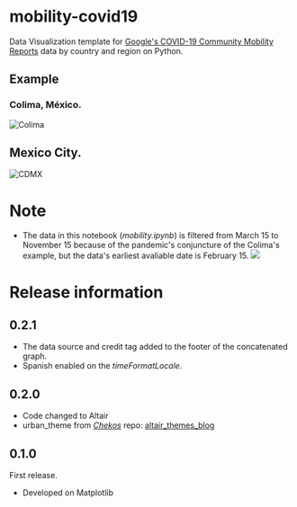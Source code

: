 # mobility-covid19
Data Visualization template for [Google's COVID-19 Community Mobility Reports](https://www.google.com/covid19/mobility/) data by country and region on Python.

## Example 
### Colima, México. 
![Colima](https://i.imgur.com/B9vWgPx.png)

## Mexico City.
![CDMX](https://i.imgur.com/jwsm5fK.png)

# Note
- The data in this notebook (_mobility.ipynb_) is filtered from March 15 to November 15 because of the pandemic's conjuncture of the Colima's example, but the data's earliest avaliable date is February 15.
![](https://i.imgur.com/ntN1Ydk.png)

# Release information
## 0.2.1
- The data source and credit tag added to the footer of the concatenated graph.
- Spanish enabled on the _timeFormatLocale_.
## 0.2.0
- Code changed to Altair
- urban_theme from [_Chekos_](https://github.com/chekos) repo: [altair_themes_blog](https://github.com/chekos/altair_themes_blog)
## 0.1.0
First release.
- Developed on Matplotlib

